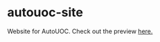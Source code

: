 # autouoc-site
Website for AutoUOC. Check out the preview [here.](https://autouoc.github.io/site/src/views/index.html)
